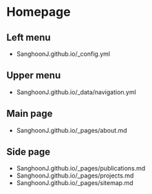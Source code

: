 # Homepage

## Left menu
 - SanghoonJ.github.io/_config.yml

## Upper menu
 - SanghoonJ.github.io/_data/navigation.yml

## Main page
 - SanghoonJ.github.io/_pages/about.md

## Side page
 - SanghoonJ.github.io/_pages/publications.md
 - SanghoonJ.github.io/_pages/projects.md
 - SanghoonJ.github.io/_pages/sitemap.md

